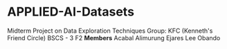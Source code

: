# APPLIED-AI-Datasets
Midterm Project on Data Exploration Techniques
Group: KFC (Kenneth's Friend Circle) 
BSCS - 3 F2 
**Members**
Acabal
Alimurung
Ejares
Lee
Obando
